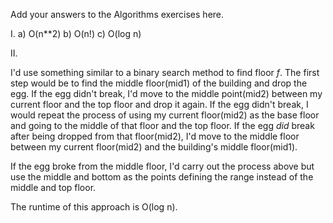 Add your answers to the Algorithms exercises here.

I.
a) O(n\*\*2)
b) O(n!)
c) O(log n)

II.

I'd use something similar to a binary search method to find floor _f_. The first step would be to find the middle floor(mid1) of the building and drop the egg. If the egg didn't break, I'd move to the middle point(mid2) between my current floor and the top floor and drop it again. If the egg didn't break, I would repeat the process of using my current floor(mid2) as the base floor and going to the middle of that floor and the top floor. If the egg _did_ break after being dropped from that floor(mid2), I'd move to the middle floor between my current floor(mid2) and the building's middle floor(mid1).

If the egg broke from the middle floor, I'd carry out the process above but use the middle and bottom as the points defining the range instead of the middle and top floor.

The runtime of this approach is O(log n).
